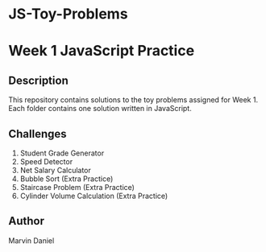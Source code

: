 # JS-Toy-Problems
# Week 1 JavaScript Practice

## Description
This repository contains solutions to the toy problems assigned for Week 1. Each folder contains one solution written in JavaScript.

## Challenges
1. Student Grade Generator
2. Speed Detector
3. Net Salary Calculator
4. Bubble Sort (Extra Practice)
5. Staircase Problem (Extra Practice)
6. Cylinder Volume Calculation (Extra Practice)

## Author
Marvin Daniel
